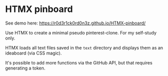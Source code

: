 # HTMX pinboard


See demo here:
https://r0d3r1ck0rd0n3z.github.io/HTMX-pinboard/


Use HTMX to create a minimal pseudo pinterest-clone. For my self-study only.


HTMX loads all text files saved in the `text` directory and displays them as an ideaboard (via CSS magic).


It's possible to add more functions via the GitHub API, but that requires generating a token.
<br>
